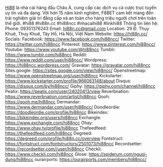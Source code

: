 <a href="https://hi88n.cc/">Hi88</a> là nhà cái hàng đầu Châu Á, cung cấp các dịch vụ cá cược trực tuyến uy tín và đa dạng. Với hơn 15 năm kinh nghiệm, F8BET cam kết mang đến trải nghiệm giải trí đẳng cấp và an toàn cho hàng triệu người chơi trên toàn thế giới.
#hi88 #hi88n.cc #hi88ncc #nhacaihi88 #linkhi88
Thông tin liên hệ:
Phone: 09351376243
Email: hi88n.cc@gmail.com
Location: 29 Đ. Thụy Khuê, Thuỵ Khuê, Tây Hồ, Hà Nội, Việt Nam
Website: <a href="https://hi88n.cc/">https://hi88n.cc/</a>
Socials:
Facebook: <a href="https://www.facebook.com/hi88ncc/">https://www.facebook.com/hi88ncc/</a>
Twitter: <a href="https://twitter.com/hi88ncc">https://twitter.com/hi88ncc</a>
Pinterest: <a href="https://www.pinterest.com/hi88ncc/">https://www.pinterest.com/hi88ncc/</a>
Youtube: <a href="https://www.youtube.com/@hi88ncc">https://www.youtube.com/@hi88ncc</a>
Tumblr: <a href="https://www.tumblr.com/hi88ncc">https://www.tumblr.com/hi88ncc</a>
Reddit: <a href="https://www.reddit.com/user/hi88ncc/">https://www.reddit.com/user/hi88ncc/</a>
Wordpress: <a href="https://hi88ncc.wordpress.com/">https://hi88ncc.wordpress.com/</a>
Gravatar: <a href="https://gravatar.com/hi88ncc">https://gravatar.com/hi88ncc</a>
Sites.google: <a href="https://sites.google.com/view/hi88ncc/">https://sites.google.com/view/hi88ncc/</a>
Openstreetmap: <a href="https://www.openstreetmap.org/user/hi88ncc">https://www.openstreetmap.org/user/hi88ncc</a>
Kickstarter: <a href="https://www.kickstarter.com/profile/966063148/about">https://www.kickstarter.com/profile/966063148/about</a>
Disqus: <a href="https://disqus.com/by/hi88ncc/">https://disqus.com/by/hi88ncc/</a>
Giphy: <a href="https://giphy.com/channel/hi88ncc">https://giphy.com/channel/hi88ncc</a>
Peatix: <a href="https://peatix.com/user/24020413/view">https://peatix.com/user/24020413/view</a>
Reverbnation: <a href="https://www.reverbnation.com/artist/hi88ncc">https://www.reverbnation.com/artist/hi88ncc</a>
Qooh: <a href="https://qooh.me/hi88ncc">https://qooh.me/hi88ncc</a>
Dermandar: <a href="https://www.dermandar.com/user/hi88ncc/">https://www.dermandar.com/user/hi88ncc/</a>
Doodleordie: <a href="https://doodleordie.com/profile/hi88ncc">https://doodleordie.com/profile/hi88ncc</a>
Bikeindex: <a href="https://bikeindex.org/users/hi88ncc">https://bikeindex.org/users/hi88ncc</a>
Exchangle: <a href="https://www.exchangle.com/hi88ncc">https://www.exchangle.com/hi88ncc</a>
Ohay: <a href="https://www.ohay.tv/profile/hi88ncc">https://www.ohay.tv/profile/hi88ncc</a>
Thefeedfeed: <a href="https://thefeedfeed.com/hi88ncc">https://thefeedfeed.com/hi88ncc</a>
Degreed: <a href="https://degreed.com/profile/hi88n.cc/overview">https://degreed.com/profile/hi88n.cc/overview</a>
Fontstruct: <a href="https://fontstruct.com/fontstructors/2501073/hi88ncc">https://fontstruct.com/fontstructors/2501073/hi88ncc</a>
Recordsetter: <a href="https://recordsetter.com//user/hi88ncc">https://recordsetter.com//user/hi88ncc</a>
Checkli: <a href="https://www.checkli.com/hi88ncc">https://www.checkli.com/hi88ncc</a>
Glose: <a href="https://spiderum.com/nguoi-dung/hi88ncc">https://spiderum.com/nguoi-dung/hi88ncc</a>
ourairports: <a href="https://ourairports.com/members/hi88ncc/">https://ourairports.com/members/hi88ncc/</a>